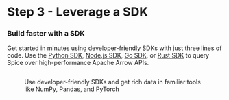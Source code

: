 # Step 3 - Leverage a SDK

### Build faster with a SDK

Get started in minutes using developer-friendly SDKs with just three lines of code. Use the [Python SDK](../../sdks/python-sdk/), [Node.js SDK](../../sdks/node.js-sdk/), [Go SDK](../../sdks/go.md), or [Rust SDK](../../sdks/rust-sdk/) to query Spice over high-performance Apache Arrow APIs.

<figure><img src="../../.gitbook/assets/Screen Recording 2023-10-18 at 8.29.17 PM.gif" alt=""><figcaption><p>Use developer-friendly SDKs and get rich data in familiar tools like NumPy, Pandas, and PyTorch</p></figcaption></figure>

<div data-full-width="true">

<figure><img src="../../.gitbook/assets/Screenshot 2023-07-26 at 12.08.07 AM (1).png" alt=""><figcaption></figcaption></figure>

</div>

